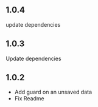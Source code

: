 ## 1.0.4

update dependencies

## 1.0.3

Update dependencies

## 1.0.2

- Add guard on an unsaved data
- Fix Readme
